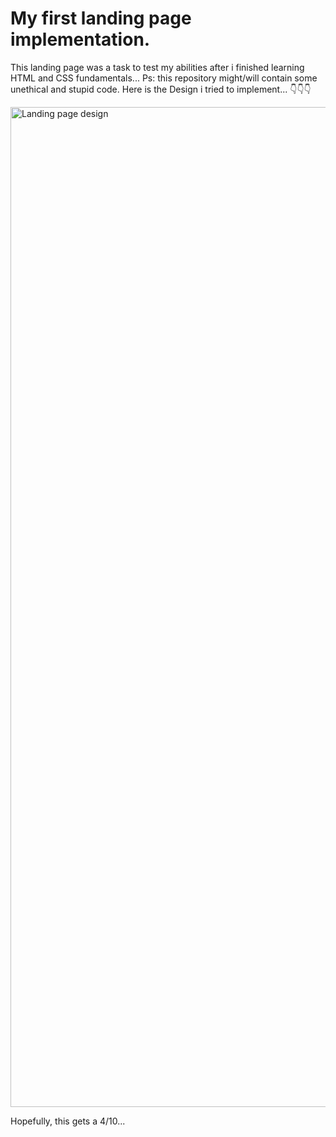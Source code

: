 # My first landing page implementation.

This landing page was a task to test my abilities after i finished learning HTML and CSS fundamentals...
Ps: this repository might/will contain some unethical and stupid code.
Here is the Design i tried to implement...
👇👇👇

<img width="1600" alt="Landing page design" src="https://user-images.githubusercontent.com/57061186/147747991-0f3e5fb2-b2e2-4d17-82e5-2113e1cf61f2.png">

Hopefully, this gets a 4/10...
